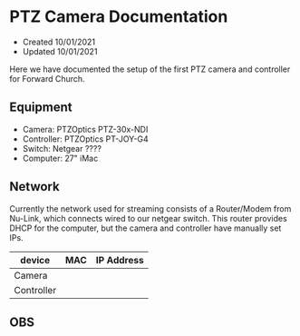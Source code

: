 # PTZ Camera Documentation

* Created 10/01/2021
* Updated 10/01/2021

Here we have documented the setup of the first PTZ camera and controller for Forward Church.

## Equipment

* Camera: PTZOptics PTZ-30x-NDI
* Controller: PTZOptics PT-JOY-G4
* Switch: Netgear ????
* Computer: 27" iMac

## Network

Currently the network used for streaming consists of a Router/Modem from Nu-Link, which connects wired to our netgear switch. This router provides DHCP for the computer, but the camera and controller have manually set IPs.

| device        | MAC               | IP Address  |
| ---           | ---               | ---         |
| Camera        |  |  |
| Controller    |  |  |

## OBS

